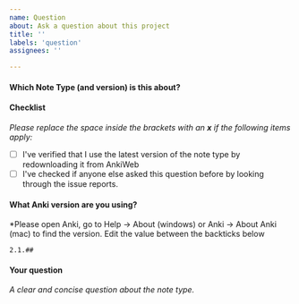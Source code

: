 ```yaml
---
name: Question
about: Ask a question about this project
title: ''
labels: 'question'
assignees: ''

---
```


#### Which Note Type (and version) is this about?

#### Checklist

*Please replace the space inside the brackets with an **x** if the following items apply:*

 - [ ] I've verified that I use the latest version of the note type by redownloading it from AnkiWeb
 - [ ] I've checked if anyone else asked this question before by looking through the issue reports.

#### What Anki version are you using?

*Please open Anki, go to Help → About (windows) or Anki → About Anki (mac) to find the version. Edit the value between the backticks below

```
2.1.##
```

#### Your question

*A clear and concise question about the note type.*
